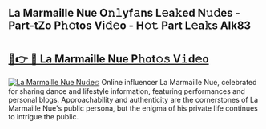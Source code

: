 ## La Marmaille Nue O𝚗𝚕yf𝚊ns L𝚎a𝚔ed N𝚞𝚍es - Part-tZo P𝚑𝚘tos Vi𝚍𝚎o - H𝚘𝚝 Part L𝚎a𝚔s AIk83

# <h2><a href="http://kf4mz73.oniu.top/?m=La+Marmaille+Nue">🔗👉 🔴 La Marmaille Nue P𝚑ot𝚘𝚜 V𝚒d𝚎o</a></h2>

[![La Marmaille Nue Nu𝚍e𝚜](https://i.imgur.com/0qMVB7G.gif)](http://kf4mz73.oniu.top/?m=La+Marmaille+Nue)
Online influencer La Marmaille Nue, celebrated for sharing dance and lifestyle information, featuring performances and personal blogs. Approachability and authenticity are the cornerstones of La Marmaille Nue's public persona, but the enigma of his private life continues to intrigue the public.  
